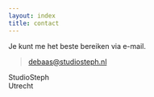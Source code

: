 ```yaml
---
layout: index
title: contact
---
```


Je kunt me het beste bereiken via e-mail.

> <debaas@studiosteph.nl>


StudioSteph<br/>
Utrecht




